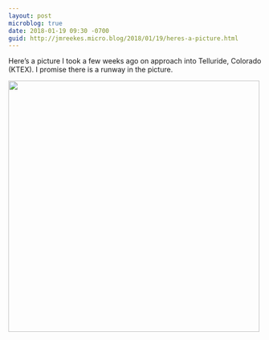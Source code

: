 ```yaml
---
layout: post
microblog: true
date: 2018-01-19 09:30 -0700
guid: http://jmreekes.micro.blog/2018/01/19/heres-a-picture.html
---
```

Here’s a picture I took a few weeks ago on approach into Telluride, Colorado (KTEX). I promise there is a runway in the picture.
<p><img src="http://www.jmreekes.com/uploads/2018/15dbc514e6.jpg" width="500"></p>
